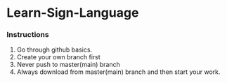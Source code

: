 # Learn-Sign-Language

### Instructions
1. Go through github basics.
2. Create your own branch first
3. Never push to master(main) branch
4. Always download from master(main) branch and then start your work.
